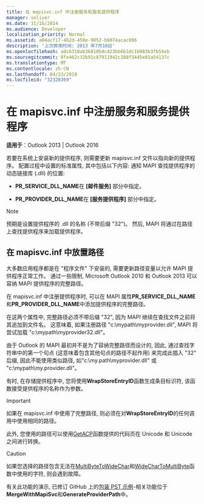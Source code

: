 ```yaml
---
title: 在 mapisvc.inf 中注册服务和服务提供程序
manager: soliver
ms.date: 11/16/2014
ms.audience: Developer
localization_priority: Normal
ms.assetid: a04acf17-4b2d-458e-9852-b6074acac096
description: '上次修改时间: 2013 年7月18日'
ms.openlocfilehash: adc6318ab36818b4c423bb6b1dc1b083b3fb54eb
ms.sourcegitcommit: 8fe462c32b91c87911942c188f3445e85a54137c
ms.translationtype: MT
ms.contentlocale: zh-CN
ms.lasthandoff: 04/23/2019
ms.locfileid: "32328369"
---
```

# <a name="registering-services-and-service-providers-in-mapisvcinf"></a>在 mapisvc.inf 中注册服务和服务提供程序

 
  
**适用于**：Outlook 2013 | Outlook 2016 
  
若要在系统上安装新的提供程序, 则需要更新 mapisvc.inf 文件以指向新的提供程序。 配置过程中设置的标准属性, 其中包括以下内容: 通知 MAPI 查找提供程序的动态链接库 (.dll) 的位置:
  
- **PR_SERVICE_DLL_NAME**在 **[邮件服务]** 部分中指定。 
    
- **PR_PROVIDER_DLL_NAME**在 **[服务提供程序]** 部分中指定。 
    
> [!NOTE]
> 预期是设置提供程序的 .dll 的名称 (不带后缀 "32")。 然后, MAPI 将通过在路径上查找提供程序来加载提供程序。 
  
## <a name="putting-a-path-in-mapisvcinf"></a>在 mapisvc.inf 中放置路径

大多数应用程序都是在 "程序文件" 下安装的, 需要更新路径变量以允许 MAPI 提供程序正常工作。 通过一些限制, Microsoft Outlook 2010 和 Outlook 2013 可以容纳 MAPI 提供程序的完整路径。
  
在 mapisvc.inf 中注册提供程序时, 可以在 MAPI 属性**PR_SERVICE_DLL_NAME**和**PR_PROVIDER_DLL_NAME**中添加提供程序的完整路径。
  
在这两个属性中, 完整路径必须不带后缀 "32", 因为 MAPI 继续在查找文件之前将其追加到文件名。 这意味着, 如果注册路径 "c:\mypath\myprovider.dll", MAPI 将尝试加载 "c:\mypath\myprovider32.dll"。
  
由于 Outlook 的 MAPI 最初并不是为了容纳完整路径而设计的, 因此, 通过查找字符串中的第一个句点 (这意味着包含其他句点的路径不起作用) 来完成此插入 "32" 后缀, 因此不能使用类似路径, 如"c:\my.path\myprovider.dll" 或 "c:\mypath\my.provider.dll"。
  
有时, 在存储提供程序中, 您将使用**WrapStoreEntryID**函数生成条目标识符, 该函数接受提供程序的名称作为参数。 
  
> [!IMPORTANT]
> 如果在 mapisvc.inf 中使用了完整路径, 则必须在对**WrapStoreEntryID**的任何调用中使用相同的路径。 
  
此外, 您使用的路径可以使用[GetACP](https://msdn.microsoft.com/library/windows/desktop/dd318070%28v=vs.85%29.aspx/)函数提供的代码页在 Unicode 和 Unicode 之间进行转换。 
  
> [!CAUTION]
> 如果您选择的路径包含无法在[MultiByteToWideChar](https://msdn.microsoft.com/library/windows/desktop/dd319072%28v=vs.85%29.aspx/)和[WideCharToMultiByte](https://msdn.microsoft.com/library/windows/desktop/dd374130%28v=vs.85%29.aspx/)函数中使用的字符, 则会遇到故障。 
  
有关此功能的演示, 已修订 GitHub 上的[包装 PST 示例](https://github.com/stephenegriffin/Outlook2010CodeSamples)-相关功能位于**MergeWithMapiSvc**和**GenerateProviderPath**中。
  

